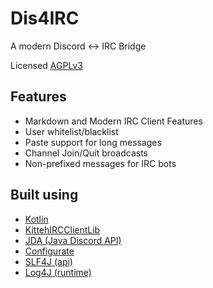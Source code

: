 Dis4IRC
=======

A modern Discord <-> IRC Bridge

Licensed [AGPLv3](https://github.com/zachbr/Dis4IRC/blob/master/LICENSE.md)

Features
--------
* Markdown and Modern IRC Client Features
* User whitelist/blacklist
* Paste support for long messages
* Channel Join/Quit broadcasts
* Non-prefixed messages for IRC bots

Built using
-----------
* [Kotlin](https://kotlinlang.org)
* [KittehIRCClientLib](https://github.com/KittehOrg/KittehIRCClientLib)
* [JDA (Java Discord API)](https://github.com/DV8FromTheWorld/JDA)
* [Configurate](https://github.com/SpongePowered/configurate)
* [SLF4J (api)](https://www.slf4j.org)
* [Log4J (runtime)](https://logging.apache.org/log4j/2.x/)

